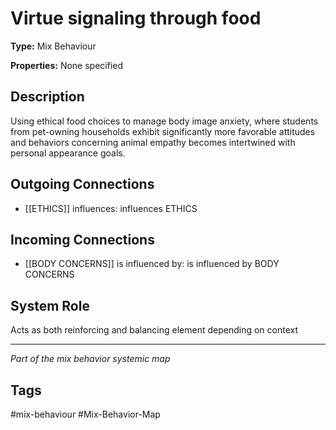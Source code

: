 # Virtue signaling through food

**Type:** Mix Behaviour

**Properties:** None specified

## Description
Using ethical food choices to manage body image anxiety, where students from pet-owning households exhibit significantly more favorable attitudes and behaviors concerning animal empathy becomes intertwined with personal appearance goals.

## Outgoing Connections
- [[ETHICS]] influences: influences ETHICS

## Incoming Connections
- [[BODY CONCERNS]] is influenced by: is influenced by BODY CONCERNS

## System Role
Acts as both reinforcing and balancing element depending on context

---
*Part of the mix behavior systemic map*

## Tags
#mix-behaviour #Mix-Behavior-Map
